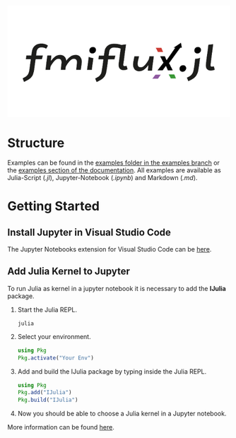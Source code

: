 ![FMIFlux.jl Logo](https://github.com/ThummeTo/FMIFlux.jl/blob/main/logo/dark/fmifluxjl_logo_640_320.png?raw=true "FMIFlux.jl Logo")

# Structure

Examples can be found in the [examples folder in the examples branch](https://github.com/ThummeTo/FMIFlux.jl/tree/examples/examples) or the [examples section of the documentation](https://thummeto.github.io/FMIFlux.jl/dev/examples/overview/). All examples are available as Julia-Script (*.jl*), Jupyter-Notebook (*.ipynb*) and Markdown (*.md*).


# Getting Started

## Install Jupyter in Visual Studio Code
The Jupyter Notebooks extension for Visual Studio Code can be [here](https://marketplace.visualstudio.com/items?itemName=ms-toolsai.jupyter).

## Add Julia Kernel to Jupyter
To run Julia as kernel in a jupyter notebook it is necessary to add the **IJulia** package.

1. Start the Julia REPL.

    ```
    julia
    ```

2. Select your environment.
    ```julia
    using Pkg
    Pkg.activate("Your Env")
    ```
 
3. Add and build the IJulia package by typing inside the Julia REPL.

    ```julia
    using Pkg
    Pkg.add("IJulia")
    Pkg.build("IJulia")
    ```

4. Now you should be able to choose a Julia kernel in a Jupyter notebook.


More information can be found [here](https://towardsdatascience.com/how-to-best-use-julia-with-jupyter-82678a482677).
